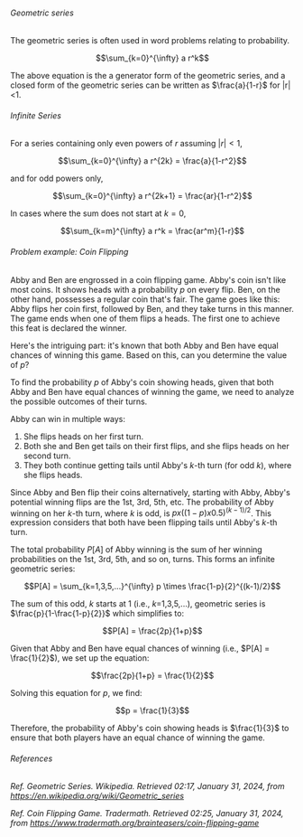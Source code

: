 <h6>Geometric series</h6>

The geometric series is often used in word problems relating to probability.

$$\sum_{k=0}^{\infty} a r^k$$

The above equation is the a generator form of the geometric series, and a closed form of the geometric series can be written as $\frac{a}{1-r}$ for |r|<1.

<h6>Infinite Series</h6>

For a series containing only even powers of $r$ assuming $|r|<1$,

$$\sum_{k=0}^{\infty} a r^{2k} = \frac{a}{1-r^2}$$

and for odd powers only,

$$\sum_{k=0}^{\infty} a r^{2k+1} = \frac{ar}{1-r^2}$$

In cases where the sum does not start at $k=0$,

$$\sum_{k=m}^{\infty} a r^k = \frac{ar^m}{1-r}$$

<h6>Problem example: Coin Flipping</h6>

Abby and Ben are engrossed in a coin flipping game. Abby's coin isn't like most coins. It shows heads with a probability $p$ on every flip. Ben, on the other hand, possesses a regular coin that's fair. The game goes like this: Abby flips her coin first, followed by Ben, and they take turns in this manner. The game ends when one of them flips a heads. The first one to achieve this feat is declared the winner.

Here's the intriguing part: it's known that both Abby and Ben have equal chances of winning this game. Based on this, can you determine the value of $p$?

To find the probability $p$ of Abby's coin showing heads, given that both Abby and Ben have equal chances of winning the game, we need to analyze the possible outcomes of their turns.

Abby can win in multiple ways:
1. She flips heads on her first turn. 
2. Both she and Ben get tails on their first flips, and she flips heads on her second turn.
3. They both continue getting tails until Abby's $k$-th turn (for odd $k$), where she flips heads.

Since Abby and Ben flip their coins alternatively, starting with Abby, Abby's potential winning flips are the 1st, 3rd, 5th, etc. The probability of Abby winning on her $k$-th turn, where $k$ is odd, is $p x ((1-p) x 0.5)^{(k-1)/2}$. This expression considers that both have been flipping tails until Abby's $k$-th turn.

The total probability $P[A]$ of Abby winning is the sum of her winning probabilities on the 1st, 3rd, 5th, and so on, turns. This forms an infinite geometric series:

$$P[A] = \sum_{k=1,3,5,...}^{\infty} p \times \frac{1-p}{2}^{(k-1)/2}$$

The sum of this odd, $k$ starts at 1 (i.e., $k$=1,3,5,...), geometric series is $\frac{p}{1-\frac{1-p}{2}}$ which simplifies to:

$$P[A] = \frac{2p}{1+p}$$

Given that Abby and Ben have equal chances of winning (i.e., $P[A] = \frac{1}{2}$), we set up the equation:

$$\frac{2p}{1+p} = \frac{1}{2}$$

Solving this equation for $p$, we find:

$$p = \frac{1}{3}$$

Therefore, the probability of Abby's coin showing heads is $\frac{1}{3}$ to ensure that both players have an equal chance of winning the game.

<h6>References</h6>

_Ref._ _Geometric Series. Wikipedia. Retrieved 02:17, January 31, 2024, from https://en.wikipedia.org/wiki/Geometric_series_

_Ref._ _Coin Flipping Game. Tradermath. Retrieved 02:25, January 31, 2024, from https://www.tradermath.org/brainteasers/coin-flipping-game_
